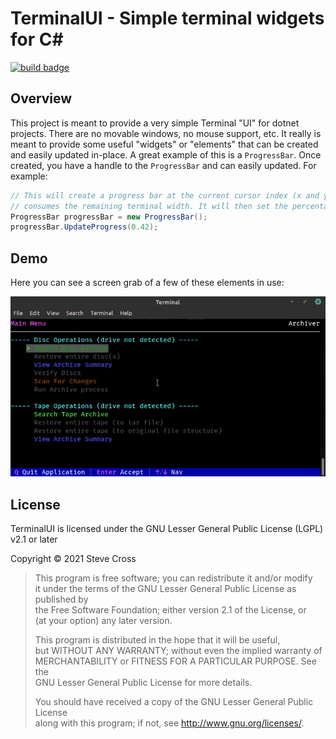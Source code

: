 # TerminalUI - Simple terminal widgets for C#

[![build badge](https://woodpecker.foxhollow.cc/api/badges/hairlesshobo/TerminalUI/status.svg?branch=master)](https://woodpecker.foxhollow.cc/hairlesshobo/TerminalUI)

## Overview
This project is meant to provide a very simple Terminal "UI" for dotnet 
projects. There are no movable windows, no mouse support, etc. It really 
is meant to provide some useful "widgets" or "elements" that can be created 
and easily updated in-place. A great example of this is a `ProgressBar`. 
Once created, you have a handle to the `ProgressBar` and can easily 
updated. For example:

```csharp
// This will create a progress bar at the current cursor index (x and y) that 
// consumes the remaining terminal width. It will then set the percentage to 42%.
ProgressBar progressBar = new ProgressBar();
progressBar.UpdateProgress(0.42);
```

## Demo
Here you can see a screen grab of a few of these elements in use:

![demo](./docs/media/QuickArchiverDemo.gif)

## License
TerminalUI is licensed under the GNU Lesser General Public License (LGPL) v2.1 or later

Copyright © 2021 Steve Cross

> This program is free software; you can redistribute it and/or modify  
> it under the terms of the GNU Lesser General Public License as published by  
> the Free Software Foundation; either version 2.1 of the License, or  
> (at your option) any later version.
>  
> This program is distributed in the hope that it will be useful,  
> but WITHOUT ANY WARRANTY; without even the implied warranty of  
> MERCHANTABILITY or FITNESS FOR A PARTICULAR PURPOSE.  See the  
> GNU Lesser General Public License for more details.  
>  
> You should have received a copy of the GNU Lesser General Public License  
> along with this program; if not, see <http://www.gnu.org/licenses/>.
